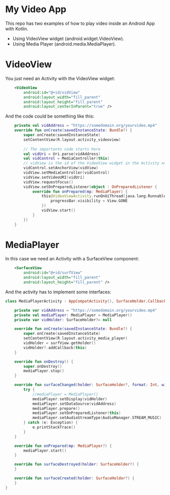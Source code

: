 # My Video App

This repo has two examples of how to play video inside an Android App with Kotlin.

  - Using VideoView widget (android.widget.VideoView).
  - Using Media Player (android.media.MediaPlayer).

# VideoView

You just need an Activity with the VideoView widget:

```xml
    <VideoView
        android:id="@+id/vidView"
        android:layout_width="fill_parent"
        android:layout_height="fill_parent"
        android:layout_centerInParent="true" />
```

And the code could be something like this:
```kotlin
    private val vidAddress = "https://somedomain.org/yourvideo.mp4"
    override fun onCreate(savedInstanceState: Bundle?) {
        super.onCreate(savedInstanceState)
        setContentView(R.layout.activity_videoview)
        
        // The importanto code starts here
        val vidUri = Uri.parse(vidAddress)
        val vidControl = MediaController(this)
        // vidView is the id of the VideoView widget in the Activity xml
        vidControl.setAnchorView(vidView)
        vidView.setMediaController(vidControl)
        vidView.setVideoURI(vidUri)
        vidView.requestFocus()
        vidView.setOnPreparedListener(object : OnPreparedListener {
            override fun onPrepared(mp: MediaPlayer) {
                this@VideoViewActivity.runOnUiThread(java.lang.Runnable {
                    progressBar.visibility = View.GONE
                })
                vidView.start()
            }
        })
    }
```


# MediaPlayer

In this case we need an Activity with a SurfaceView component:

```xml
    <SurfaceView
        android:id="@+id/surfView"
        android:layout_width="fill_parent"
        android:layout_height="fill_parent" />
```

And the activity has to implement some interfaces:

```kotlin
class MediaPlayerActivity : AppCompatActivity(), SurfaceHolder.Callback, MediaPlayer.OnPreparedListener {

    private var vidAddress = "https://somedomain.org/yourvideo.mp4"
    private val mediaPlayer: MediaPlayer = MediaPlayer()
    private var vidHolder: SurfaceHolder?= null

    override fun onCreate(savedInstanceState: Bundle?) {
        super.onCreate(savedInstanceState)
        setContentView(R.layout.activity_media_player)
        vidHolder = surfView.getHolder()
        vidHolder?.addCallback(this)
    }

    override fun onDestroy() {
        super.onDestroy()
        mediaPlayer.stop()
    }

    override fun surfaceChanged(holder: SurfaceHolder?, format: Int, width: Int, height: Int) {
        try {
            //mediaPlayer = MediaPlayer()
            mediaPlayer.setDisplay(vidHolder)
            mediaPlayer.setDataSource(vidAddress)
            mediaPlayer.prepare()
            mediaPlayer.setOnPreparedListener(this)
            mediaPlayer.setAudioStreamType(AudioManager.STREAM_MUSIC)
        } catch (e: Exception) {
            e.printStackTrace()
        }
    }

    override fun onPrepared(mp: MediaPlayer?) {
        mediaPlayer.start()
    }

    override fun surfaceDestroyed(holder: SurfaceHolder?) {
    }

    override fun surfaceCreated(holder: SurfaceHolder?) {
    }
}
```


